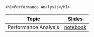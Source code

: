 
~~~
<h1>Performance Analysis</h1>
~~~

Topic | Slides
:-----: | :--------:
Performance Analysis    | [notebook](../lecture14_noSol_pluto)
<!--  -->

